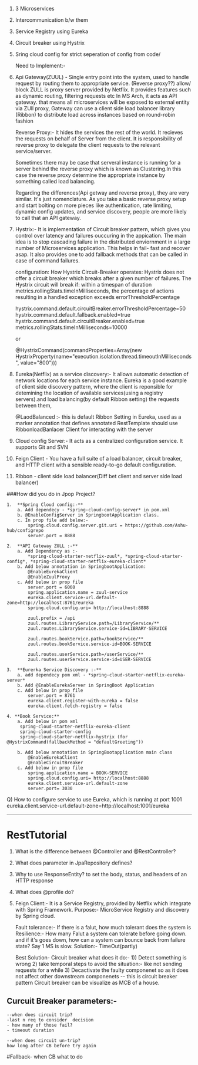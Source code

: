 1. 3 Microservices
2. Intercommunication b/w them
3. Service Registry using Eureka
4. Circuit breaker using Hystrix
4. Sring cloud config for strict seperation of config from code/

	Need to Implement:-
5. Api Gateway(ZUUL) - Single entry point into the system, used to handle request by routing them to appropriate service.		(Reverse proxy??) allow/ block
			ZULL is proxy server provided by Netflix. It provides features such as dynamic routing, filtering requests etc
			In MS Arch, it acts as API gateway. that means all microservices will be exposed to external entity via ZUll proxy,
	Gateway can use a client side load balancer library (Ribbon) to distribute load across instances based on round-robin fashion
			
	Reverse Proxy:-
	It hides the services the rest of the world. It recieves the requests on behalf of Server from  the client.
	It is responsibility of reverse proxy to delegate the client requests to the relevant service/server.

	Sometimes there may be case that serveral instance is running for a server behind the reverse proxy which is known as Clustering.In this case the reverse proxy determine the appropriate instance by something called load balancing.

	Regarding the differences(Api getway and reverse proxy), they are very similar. It's just nomenclature. As you take a basic reverse proxy setup and start bolting on more pieces like authentication, rate limiting, dynamic config updates, and service discovery, 
	people are more likely to call that an API gateway.

6. Hystrix:- It is implementation of Circuit breaker pattern, which gives you control over latency and failures ouccuring in the appication.
			The main idea is to stop cascading failure in the distributed enviornment in a large number of Microservices application. This helps in fail- fast and recover asap.
			It also provides one to add fallback methods that can be called in case of command failures.	

	configuration:
	How Hystrix Circuit-Breaker operates: Hystrix does not offer a circuit breaker which breaks after a given number of failures. The Hystrix circuit will break if:
	within a timespan of duration metrics.rollingStats.timeInMilliseconds, the percentage of actions resulting in a handled exception exceeds errorThresholdPercentage
	
	hystrix.command.default.circuitBreaker.errorThresholdPercentage=50
	hystrix.command.default.fallback.enabled=true
	hystrix.command.default.circuitBreaker.enabled=true
	metrics.rollingStats.timeInMilliseconds=10000
	
	or
	
	 @HystrixCommand(commandProperties=Array(new HystrixProperty(name="execution.isolation.thread.timeoutInMilliseconds", value="800")))
	 
7. Eureka(Netflix) as a service discovery:- 
	It allows automatic detection of network locations for each service instance.
	Eureka is a good example of client side discovery pattern, where the client is reponsible for detemining the location of available services(using a registry servers).and load balancing(by default Ribbon setting) the requests between them,
	
	@LaodBalanced :- this is default Ribbon Setting in Eureka, used as a marker annotation that defines annotated RestTemplate should use RibbonloadBanlacer Client for interacting with the server
			
8. Cloud config Server:-
		It acts as a centralized configuration service. It supports Git and SVN 
		
6. Feign Client - You have a full suite of a load balancer, circuit breaker, and HTTP client with a sensible ready-to-go default configuration.
7. Ribbon - client side load balancer(Diff bet client and server side load balancer)

###How did you do in Jpop Project?

	1.  **Spring Cloud config:-**
		a. Add dependecy - *spring-cloud-config-server* in pom.xml
		b. @EnableConfigServer in SpringbootApplication class.
		c. In prop file add below:-
			spring.cloud.config.server.git.uri = https://github.com/Ashu-hub/configrepo
			server.port = 8888

	2.	**API Gateway ZULL :-**
		a. Add Dependency as :-
			*spring-cloud-starter-netflix-zuul*, *spring-cloud-starter-config*, *spring-cloud-starter-netflix-eureka-client* 
		b. Add below annotation in SpringbootApplication:
			@EnableEurekaClient
			@EnableZuulProxy
		c. Add below in prop file
			server.port = 6060
			spring.application.name = zuul-service
			eureka.client.service-url.default-zone=http://localhost:8761/eureka
			spring.cloud.config.uri= http://localhost:8888

			zuul.prefix = /api
			zuul.routes.LibraryService.path=/LibraryService/**
			zuul.routes.LibraryService.service-id=LIBRARY-SERVICE

			zuul.routes.bookService.path=/bookService/**
			zuul.routes.bookService.service-id=BOOK-SERVICE

			zuul.routes.userService.path=/userService/**
			zuul.routes.userService.service-id=USER-SERVICE
		
	3.  **Eurerka Service Discovery :-**
		a. add dependecy pom xml - *spring-cloud-starter-netflix-eureka-server*
		b. Add @EnableEurekaServer in SpringBoot Application
		c. Add below in prop file
			server.port = 8761
			eureka.client.register-with-eureka = false
			eureka.client.fetch-registry = false
	
	4. **Book Service:**
		a. Add below in pom xml
		 spring-cloud-starter-netflix-eureka-client
		 spring-cloud-starter-config
		 spring-cloud-starter-netflix-hystrix (for @HystrixCommand(fallbackMethod = "defaultGreeting"))
		 
		b. Add below annotation in SpringBootapplication main class
			@EnableEurekaClient
			@EnableCircuitBreaker
		c. Add below in prop file
			spring.application.name = BOOK-SERVICE
			spring.cloud.config.uri= http://localhost:8888
			eureka.client.service-url.default-zone
			server.port= 3030

Q) How to configure service to use Eureka, which is running at port 1001
	eureka.client.service-url.default-zone=http://localhost:1001/eureka

***************************************
# RestTutorial
1. What is the difference between @Controller and @RestController?

2. What does parameter in JpaRepository defines?

3. Why to use ResponseEntity?
	to set the body, status, and headers of an HTTP response 

4. What does @profile do?

5. Feign Client:-
	It is a Service Registry, provided by Netflix which integrate with Spring Framework.
	Purpose:- MicroService Registry and discovery by Spring cloud.

	Fault tolerance:- If there is a falut, how much tolerant does the system is
	Resilience:- How many Falut a system can tolerate before going down. and if it's goes down, how can a system can bounce back from failure state?
	Say 1 MS is slow.
	Solution:-
	TimeOut(partly)

	Best Solution- Circuit breaker
	what does it do:- 
	1)) Detect something is wrong
	2) take temporal steps to avoid the situation:- like not sending requests for a while
	3) Decactivate the faulty componenet so as it does not affect other downstream componenets
	-- this is circuit breaker pattern
	Circuit breaker can be visualize as MCB of a house.

## Curcuit Breaker parameters:- 
	--when does circuit trip?
	-last n req to consider  decision
	- how many of those fail?
	- timeout duration

	--when does circuit un-trip?
	how long after CB before try again

#Fallback- when CB what to do

